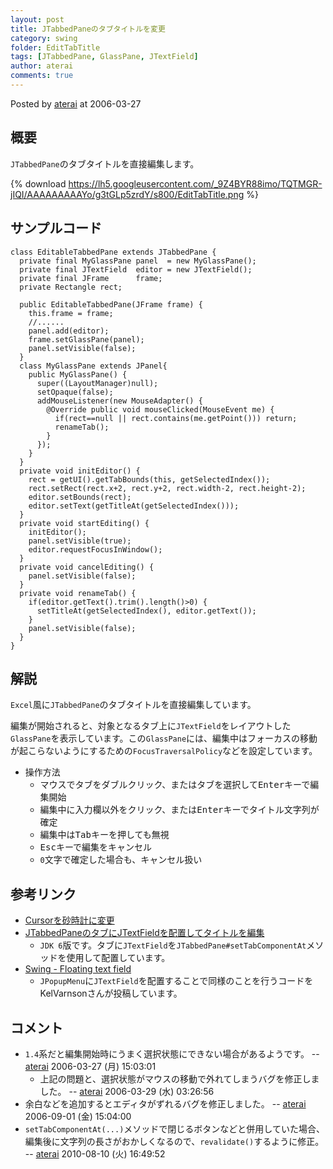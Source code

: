 ```yaml
---
layout: post
title: JTabbedPaneのタブタイトルを変更
category: swing
folder: EditTabTitle
tags: [JTabbedPane, GlassPane, JTextField]
author: aterai
comments: true
---
```


Posted by [aterai](http://terai.xrea.jp/aterai.html) at 2006-03-27

## 概要
`JTabbedPane`のタブタイトルを直接編集します。

{% download https://lh5.googleusercontent.com/_9Z4BYR88imo/TQTMGR-jIQI/AAAAAAAAAYo/g3tGLp5zrdY/s800/EditTabTitle.png %}

## サンプルコード
<pre class="prettyprint"><code>class EditableTabbedPane extends JTabbedPane {
  private final MyGlassPane panel  = new MyGlassPane();
  private final JTextField  editor = new JTextField();
  private final JFrame      frame;
  private Rectangle rect;

  public EditableTabbedPane(JFrame frame) {
    this.frame = frame;
    //......
    panel.add(editor);
    frame.setGlassPane(panel);
    panel.setVisible(false);
  }
  class MyGlassPane extends JPanel{
    public MyGlassPane() {
      super((LayoutManager)null);
      setOpaque(false);
      addMouseListener(new MouseAdapter() {
        @Override public void mouseClicked(MouseEvent me) {
          if(rect==null || rect.contains(me.getPoint())) return;
          renameTab();
        }
      });
    }
  }
  private void initEditor() {
    rect = getUI().getTabBounds(this, getSelectedIndex());
    rect.setRect(rect.x+2, rect.y+2, rect.width-2, rect.height-2);
    editor.setBounds(rect);
    editor.setText(getTitleAt(getSelectedIndex()));
  }
  private void startEditing() {
    initEditor();
    panel.setVisible(true);
    editor.requestFocusInWindow();
  }
  private void cancelEditing() {
    panel.setVisible(false);
  }
  private void renameTab() {
    if(editor.getText().trim().length()&gt;0) {
      setTitleAt(getSelectedIndex(), editor.getText());
    }
    panel.setVisible(false);
  }
}
</code></pre>

## 解説
`Excel`風に`JTabbedPane`のタブタイトルを直接編集しています。

編集が開始されると、対象となるタブ上に`JTextField`をレイアウトした`GlassPane`を表示しています。この`GlassPane`には、編集中はフォーカスの移動が起こらないようにするための`FocusTraversalPolicy`などを設定しています。

- 操作方法
    - マウスでタブをダブルクリック、またはタブを選択して<kbd>Enter</kbd>キーで編集開始
    - 編集中に入力欄以外をクリック、または<kbd>Enter</kbd>キーでタイトル文字列が確定
    - 編集中は<kbd>Tab</kbd>キーを押しても無視
    - <kbd>Esc</kbd>キーで編集をキャンセル
    - `0`文字で確定した場合も、キャンセル扱い

<!-- dummy comment line for breaking list -->

## 参考リンク
- [Cursorを砂時計に変更](http://terai.xrea.jp/Swing/WaitCursor.html)
- [JTabbedPaneのタブにJTextFieldを配置してタイトルを編集](http://terai.xrea.jp/Swing/TabTitleEditor.html)
    - `JDK 6`版です。タブに`JTextField`を`JTabbedPane#setTabComponentAt`メソッドを使用して配置しています。
- [Swing - Floating text field](https://forums.oracle.com/thread/1359811)
    - `JPopupMenu`に`JTextField`を配置することで同様のことを行うコードをKelVarnsonさんが投稿しています。

<!-- dummy comment line for breaking list -->

## コメント
- `1.4`系だと編集開始時にうまく選択状態にできない場合があるようです。 -- [aterai](http://terai.xrea.jp/aterai.html) 2006-03-27 (月) 15:03:01
    - 上記の問題と、選択状態がマウスの移動で外れてしまうバグを修正しました。 -- [aterai](http://terai.xrea.jp/aterai.html) 2006-03-29 (水) 03:26:56
- 余白などを追加するとエディタがずれるバグを修正しました。 -- [aterai](http://terai.xrea.jp/aterai.html) 2006-09-01 (金) 15:04:00
- `setTabComponentAt(...)`メソッドで閉じるボタンなどと併用していた場合、編集後に文字列の長さがおかしくなるので、`revalidate()`するように修正。 -- [aterai](http://terai.xrea.jp/aterai.html) 2010-08-10 (火) 16:49:52

<!-- dummy comment line for breaking list -->

